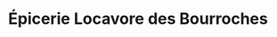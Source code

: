 ---
title: "Épicerie Locavore des Bourroches"
url: /dijon/epicerie-locavore-des-bourroches/
shop: ferme
---